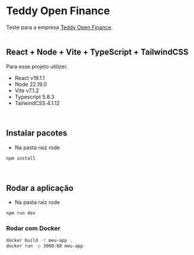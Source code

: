 # Teddy Open Finance 

Teste para a empresa [Teddy Open Finance](https://teddydigital.io/).
<br>
<br>


## React + Node + Vite + TypeScript + TailwindCSS

Para esse projeto utilizei:
* React v19.1.1
* Node 22.19.0
* Vite v7.1.2
* Typescript 5.8.3 
* TailwindCSS 4.1.12
<br>


## Instalar pacotes

* Na pasta raiz rode
```bash
npm install 
```
<br>


## Rodar a aplicação

* Na pasta raiz rode

```bash
npm run dev 
```

### Rodar com Docker
 ```bash
docker build -t meu-app .
docker run -p 3000:80 meu-app

